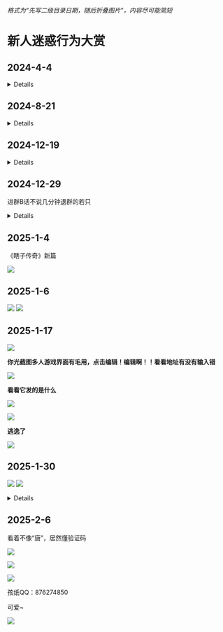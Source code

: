 *格式为“先写二级目录日期，随后折叠图片”，内容尽可能简短*

# 新人迷惑行为大赏

## 2024-4-4

<details>

![](/others/弱智新人整合/20240404/1.jpeg)

</details>

## 2024-8-21

<details>

![](/others/弱智新人整合/20240821/1.jpeg)

![](/others/弱智新人整合/20240821/2.png)

</details>

## 2024-12-19

<details>

![](/others/弱智新人整合/20241219/0.jpg)

![](/others/弱智新人整合/20241219/1.png)

![](/others/弱智新人整合/20241219/2.png)

</details>

## 2024-12-29

进群B话不说几分钟退群的若只

<details>

![](/others/弱智新人整合/20241229/0.png)

![](/others/弱智新人整合/20241229/1.png)

</details>

## 2025-1-4

《瞎子传奇》新篇

![](/others/弱智新人整合/20250104/1.jpg)

## 2025-1-6

![](/others/弱智新人整合/20250106/1.png)
![](/others/弱智新人整合/20250106/2.jpg)

## 2025-1-17

![](/others/弱智新人整合/20250117/QQ.jpg)

**你光截图多人游戏界面有毛用，点击编辑！编辑啊！！看看地址有没有输入错**

![](/others/弱智新人整合/20250117/聊天记录.png)

**看看它发的是什么**

![](/others/弱智新人整合/20250117/1.png)

![](/others/弱智新人整合/20250117/2.png)

**逃逸了**

![](/others/弱智新人整合/20250117/逃逸了.png)

## 2025-1-30

![](/others/弱智新人整合/20250130/0.png)
![](/others/弱智新人整合/20250130/1.jpg)

<details>

![](/others/弱智新人整合/20250130/2.jpg)

</details>

## 2025-2-6

看着不像“唐”，居然懂验证码

![](/others/弱智新人整合/20250206/1.jpg)

![](/others/弱智新人整合/20250206/2.jpg)

![](/others/弱智新人整合/20250206/3.jpg)

孩纸QQ：876274850

可爱~

![](/others/弱智新人整合/20250206/头像.jpg)